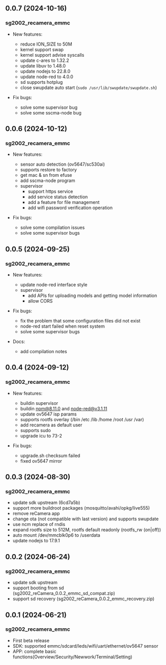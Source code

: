 ## 0.0.7 (2024-10-16)

### sg2002_recamera_emmc

- New features:
    - reduce ION_SIZE to 50M
    - kernel support swap
    - kernel support advise syscalls
    - update c-ares to 1.32.2
    - update libuv to 1.48.0
    - update nodejs to 22.8.0
    - update node-red to 4.0.0
    - sd supports hotplug
    - close swupdate auto start (`sudo /usr/lib/swupdate/swupdate.sh`)

- Fix bugs:
    - solve some supervisor bug
    - solve some sscma-node bug

## 0.0.6 (2024-10-12)

### sg2002_recamera_emmc

- New features:
    - sensor auto detection (ov5647/sc530ai)
    - supports restore to factory
    - get mac & sn from efuse
    - add sscma-node program
    - supervisor
        - support https service
        - add service status detection
        - add a feature for file management
        - add wifi password verification operation

- Fix bugs:
    - solve some compilation issues
    - solve some supervisor bugs

## 0.0.5 (2024-09-25)

### sg2002_recamera_emmc

- New features:
    - update node-red interface style
    - supervisor
        - add APIs for uploading models and getting model information
        - allow CORS

- Fix bugs:
    - fix the problem that some configuration files did not exist
    - node-red start failed when reset system
    - solve some supervisor bugs

- Docs:
    - add compilation notes

## 0.0.4 (2024-09-12)

### sg2002_recamera_emmc

- New features:
    - buildin supervisor
    - buildin npm@8.11.0 and node-red@v3.1.11
    - update ov5647 isp params
    - supports rootfs overlay (/bin /etc /lib /home /root /usr /var)
    - add recamera as default user
    - supports sudo
    - upgrade icu to 73-2

- Fix bugs:
    - upgrade.sh checksum failed
    - fixed ov5647 mirror

## 0.0.3 (2024-08-30)

### sg2002_recamera_emmc
- update sdk upstream (6cd7a5b)
- support more buildroot packages (mosquitto/avahi/opkg/live555)
- remove reCamera app
- change ota (not compatible with last version) and supports swupdate
- use ncm replace of rndis
- expand rootfs size to 512M, rootfs default readonly (rootfs_rw (on|off))
- auto mount /dev/mmcblk0p6 to /userdata
- update nodejs to 17.9.1

## 0.0.2 (2024-06-24)

### sg2002_recamera_emmc
- update sdk upstream
- support booting from sd (sg2002_reCamera_0.0.2_emmc_sd_compat.zip)
- support sd recovery (sg2002_reCamera_0.0.2_emmc_recovery.zip)

## 0.0.1 (2024-06-21)

### sg2002_recamera_emmc
- First beta release
- SDK: supported emmc/sdcard/leds/wifi/uart/ethernet/ov5647 sensor
- APP: complete basic functions(Overview/Security/Newwork/Terminal/Setting)

